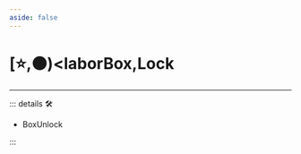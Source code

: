 ```yaml
---
aside: false
---
```

# [⭐,🟠)<laborBox</labor>,<motor>Lock</motor>

---

<!-- =================================================== -->
<!-- =================================================== -->
<!-- =================================================== -->
<!-- =================================================== -->
<!-- =================================================== -->
::: details 🛠

- BoxUnlock

:::

